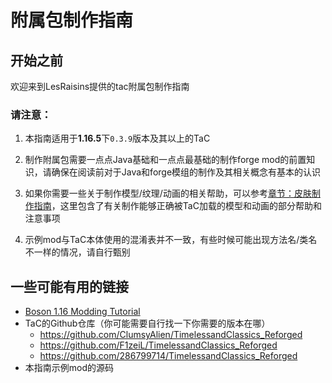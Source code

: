 <style>
  table:{
    margin-left: 0.1%
  }
</style>
# 附属包制作指南

## 开始之前
欢迎来到LesRaisins提供的tac附属包制作指南

### 请注意：  
1. 本指南适用于**1.16.5**下`0.3.9`版本及其以上的TaC

2. 制作附属包需要一点点Java基础和一点点最基础的制作forge mod的前置知识，请确保在阅读前对于Java和forge模组的制作及其相关概念有基本的认识

3. 如果你需要一些关于制作模型/纹理/动画的相关帮助，可以参考[章节：皮肤制作指南](./gunskin_guide.md)，这里包含了有关制作能够正确被TaC加载的模型和动画的部分帮助和注意事项

4. 示例mod与TaC本体使用的混淆表并不一致，有些时候可能出现方法名/类名不一样的情况，请自行甄别
## 一些可能有用的链接
- [Boson 1.16 Modding Tutorial](https://boson.v2mcdev.com/introducation/intro.html)
- TaC的Github仓库（你可能需要自行找一下你需要的版本在哪）
  - https://github.com/ClumsyAlien/TimelessandClassics_Reforged 
  - https://github.com/F1zeiL/TimelessandClassics_Reforged 
  - https://github.com/286799714/TimelessandClassics_Reforged 
- 本指南示例mod的源码 